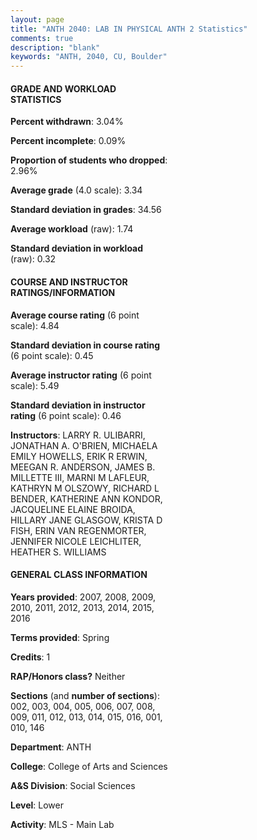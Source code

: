 ```yaml
---
layout: page
title: "ANTH 2040: LAB IN PHYSICAL ANTH 2 Statistics"
comments: true
description: "blank"
keywords: "ANTH, 2040, CU, Boulder"
--- 
```

<head>
<script src="https://ajax.googleapis.com/ajax/libs/jquery/2.1.3/jquery.min.js"></script>
<script src="https://dl.dropboxusercontent.com/s/pc42nxpaw1ea4o9/highcharts.js?dl=0"></script>
<!-- <script src="../assets/js/highcharts.js"></script> -->
<style type="text/css">@font-face {
	font-family: "Bebas Neue";
	src: url(https://www.filehosting.org/file/details/544349/BebasNeue%20Regular.otf) format("opentype");
	}
	h1.Bebas { 
		font-family: "Bebas Neue", Verdana, Tahoma;
	}
</style>
</head>
<body>
	<div id="container" style="float: right; width: 45%; height: 88%; margin-left: 2.5%; margin-right: 2.5%;"></div>
	<script language="JavaScript">
		$(document).ready(function() {
		var chart = {type: 'column'};
		var title = {text: 'Grade Distribution'};
		var xAxis = {categories: ['A','B','C','D','F'],crosshair: true};
		var yAxis = {min: 0,title: {text: 'Percentage'}};
		var tooltip = {headerFormat: '<center><b><span style="font-size:20px">{point.key}</span></b></center>',
		               pointFormat: '<td style="padding:0"><b>{point.y:.1f}%</b></td>',
		               footerFormat: '</table>',shared: true,useHTML: true};
		var plotOptions = {column: {pointPadding: 0.0,borderWidth: 0}};  
		var credits = {enabled: false};var series= [{name: 'Percent',data: [56.01,30.94,8.88,2.27,1.9,]}];
		var json = {};
		json.chart = chart;
		json.title = title;
		json.tooltip = tooltip;
		json.xAxis = xAxis;
		json.yAxis = yAxis;  
		json.series = series;
		json.plotOptions = plotOptions;  
		json.credits = credits;
		$('#container').highcharts(json);
	});
	</script>
</body>
			   
#### GRADE AND WORKLOAD STATISTICS

**Percent withdrawn**: 3.04%

**Percent incomplete**: 0.09%

**Proportion of students who dropped**: 2.96%

**Average grade** (4.0 scale): 3.34

**Standard deviation in grades**: 34.56

**Average workload** (raw): 1.74

**Standard deviation in workload** (raw): 0.32

#### COURSE AND INSTRUCTOR RATINGS/INFORMATION

**Average course rating** (6 point scale): 4.84

**Standard deviation in course rating** (6 point scale): 0.45

**Average instructor rating** (6 point scale): 5.49

**Standard deviation in instructor rating** (6 point scale): 0.46

**Instructors**: LARRY R. ULIBARRI, JONATHAN A. O'BRIEN, MICHAELA EMILY HOWELLS, ERIK R ERWIN, MEEGAN R. ANDERSON, JAMES B. MILLETTE III, MARNI M LAFLEUR, KATHRYN M OLSZOWY, RICHARD L BENDER, KATHERINE ANN KONDOR, JACQUELINE ELAINE BROIDA, HILLARY JANE GLASGOW, KRISTA D FISH, ERIN VAN REGENMORTER, JENNIFER NICOLE LEICHLITER, HEATHER S. WILLIAMS

#### GENERAL CLASS INFORMATION

**Years provided**: 2007, 2008, 2009, 2010, 2011, 2012, 2013, 2014, 2015, 2016

**Terms provided**: Spring

**Credits**: 1

**RAP/Honors class?** Neither

**Sections** (and **number of sections**): 002, 003, 004, 005, 006, 007, 008, 009, 011, 012, 013, 014, 015, 016, 001, 010, 146

**Department**: ANTH

**College**: College of Arts and Sciences

**A&S Division**: Social Sciences

**Level**: Lower

**Activity**: MLS - Main Lab